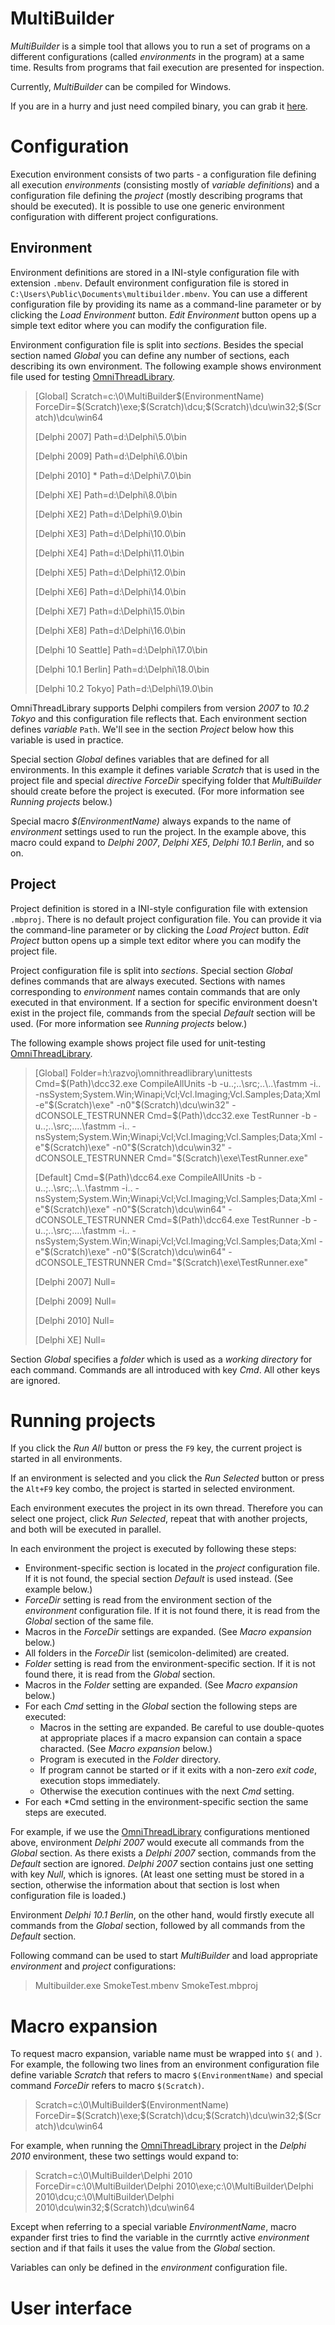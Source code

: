 # MultiBuilder

*MultiBuilder* is a simple tool that allows you to run a set of programs on a different configurations (called *environments* in the program) at a same time. Results from programs that fail execution are presented for inspection.

Currently, *MultiBuilder* can be compiled for Windows. 

If you are in a hurry and just need compiled binary, you can grab it [here](https://drive.google.com/open?id=1b9MSuDiQ3nq3JF60vY0Z6CpEkCkCHZyn).

# Configuration

Execution environment consists of two parts - a configuration file defining all execution *environments* (consisting mostly of *variable definitions*) and a configuration file defining the *project* (mostly describing programs that should be executed). It is possible to use one generic environment configuration with different project configurations.

## Environment

Environment definitions are stored in a INI-style configuration file with extension `.mbenv`. Default environment configuration file is stored in `C:\Users\Public\Documents\multibuilder.mbenv`. You can use a different configuration file by providing its name as a command-line parameter or by clicking the *Load Environment* button. *Edit Environment* button opens up a simple text editor where you can modify the configuration file.

Environment configuration file is split into *sections*. Besides the special section named *Global* you can define any number of sections, each describing its own environment. The following example shows environment file used for testing [OmniThreadLibrary](http://www.omnithreadlibrary.com).

> [Global] 
> Scratch=c:\0\MultiBuilder\$(EnvironmentName)
> ForceDir=$(Scratch)\exe;$(Scratch)\dcu;$(Scratch)\dcu\win32;$(Scratch)\dcu\win64
> 
> [Delphi 2007]
> Path=d:\Delphi\5.0\bin
> 
> [Delphi 2009]
> Path=d:\Delphi\6.0\bin
> 
> [Delphi 2010]                     *
> Path=d:\Delphi\7.0\bin
> 
> [Delphi XE]
> Path=d:\Delphi\8.0\bin
> 
> [Delphi XE2]
> Path=d:\Delphi\9.0\bin
> 
> [Delphi XE3]
> Path=d:\Delphi\10.0\bin
> 
> [Delphi XE4]
> Path=d:\Delphi\11.0\bin
> 
> [Delphi XE5]
> Path=d:\Delphi\12.0\bin
> 
> [Delphi XE6]
> Path=d:\Delphi\14.0\bin
> 
> [Delphi XE7]
> Path=d:\Delphi\15.0\bin
> 
> [Delphi XE8]
> Path=d:\Delphi\16.0\bin
> 
> [Delphi 10 Seattle]
> Path=d:\Delphi\17.0\bin
> 
> [Delphi 10.1 Berlin]
> Path=d:\Delphi\18.0\bin
> 
> [Delphi 10.2 Tokyo]
> Path=d:\Delphi\19.0\bin

OmniThreadLibrary supports Delphi compilers from version *2007* to *10.2 Tokyo* and this configuration file reflects that. Each environment section defines *variable* `Path`. We'll see in the section *Project* below how this variable is used in practice. 

Special section *Global* defines variables that are defined for all environments. In this example it defines variable *Scratch* that is used in the project file and special *directive* *ForceDir* specifying folder that *MultiBuilder* should create before the project is executed. (For more information see *Running projects* below.) 

Special macro *$(EnvironmentName)* always expands to the name of *environment* settings used to run the project. In the example above, this macro could expand to *Delphi 2007*, *Delphi XE5*, *Delphi 10.1 Berlin*, and so on.

## Project

Project definition is stored in a INI-style configuration file with extension `.mbproj`. There is no default project configuration file. You can provide it via the command-line parameter or by clicking the *Load Project* button. *Edit Project* button opens up a simple text editor where you can modify the project file.

Project configuration file is split into *sections*. Special section *Global* defines commands that are always executed. Sections with names corresponding to *environment* names contain commands that are only executed in that environment. If a section for specific environment doesn't exist in the project file, commands from the special *Default* section will be used. (For more information see *Running projects* below.)  
 
The following example shows project file used for unit-testing [OmniThreadLibrary](http://www.omnithreadlibrary.com).

> [Global] 
> Folder=h:\razvoj\omnithreadlibrary\unittests
> Cmd=$(Path)\dcc32.exe CompileAllUnits -b -u..;..\src;..\..\fastmm -i.. -nsSystem;System.Win;Winapi;Vcl;Vcl.Imaging;Vcl.Samples;Data;Xml -e"$(Scratch)\exe" -n0"$(Scratch)\dcu\win32" -dCONSOLE_TESTRUNNER
> Cmd=$(Path)\dcc32.exe TestRunner -b -u..;..\src;..\..\fastmm -i.. -nsSystem;System.Win;Winapi;Vcl;Vcl.Imaging;Vcl.Samples;Data;Xml -e"$(Scratch)\exe" -n0"$(Scratch)\dcu\win32" -dCONSOLE_TESTRUNNER
> Cmd="$(Scratch)\exe\TestRunner.exe"
> 
> [Default] 
> Cmd=$(Path)\dcc64.exe CompileAllUnits -b -u..;..\src;..\..\fastmm -i.. -nsSystem;System.Win;Winapi;Vcl;Vcl.Imaging;Vcl.Samples;Data;Xml -e"$(Scratch)\exe" -n0"$(Scratch)\dcu\win64" -dCONSOLE_TESTRUNNER
> Cmd=$(Path)\dcc64.exe TestRunner -b -u..;..\src;..\..\fastmm -i.. -nsSystem;System.Win;Winapi;Vcl;Vcl.Imaging;Vcl.Samples;Data;Xml -e"$(Scratch)\exe" -n0"$(Scratch)\dcu\win64" -dCONSOLE_TESTRUNNER
> Cmd="$(Scratch)\exe\TestRunner.exe"
> 
> [Delphi 2007] 
> Null=
> 
> [Delphi 2009] 
> Null=
> 
> [Delphi 2010]
> Null=
> 
> [Delphi XE]
> Null=

Section *Global* specifies a *folder* which is used as a *working directory* for each command. Commands are all introduced with key *Cmd*. All other keys are ignored.

# Running projects

If you click the *Run All* button or press the `F9` key, the current project is started in all environments.

If an environment is selected and you click the *Run Selected* button or press the `Alt+F9` key combo, the project is started in selected environment.

Each environment executes the project in its own thread. Therefore you can select one project, click *Run Selected*, repeat that with another projects, and both will be executed in parallel.

In each environment the project is executed by following these steps:

- Environment-specific section is located in the *project* configuration file. If it is not found, the special section *Default* is used instead. (See example below.)
- *ForceDir* setting is read from the environment section of the *environment* configuration file. If it is not found there, it is read from the *Global* section of the same file.
- Macros in the *ForceDir* settings are expanded. (See *Macro expansion* below.)
- All folders in the *ForceDir* list (semicolon-delimited) are created.
- *Folder* setting is read from the environment-specific section. If it is not found there, it is read from the *Global* section. 
- Macros in the *Folder* setting are expanded. (See *Macro expansion* below.)
- For each *Cmd* setting in the *Global* section the following steps are executed:
    - Macros in the setting are expanded. Be careful to use double-quotes at appropriate places if a macro expansion can contain a space characted. (See *Macro expansion* below.)  
    - Program is executed in the *Folder* directory.
    - If program cannot be started or if it exits with a non-zero *exit code*, execution stops immediately.
    - Otherwise the execution continues with the next *Cmd* setting.
- For each *Cmd setting in the environment-specific section the same steps are executed.

For example, if we use the [OmniThreadLibrary](http://www.omnithreadlibrary.com) configurations mentioned above, environment *Delphi 2007* would execute all commands from the *Global* section. As there exists a *Delphi 2007* section, commands from the *Default* section are ignored. *Delphi 2007* section contains just one setting with key *Null*, which is ignores. (At least one setting must be stored in a section, otherwise the information about that section is lost when configuration file is loaded.)  

Environment *Delphi 10.1 Berlin*, on the other hand, would firstly execute all commands from the *Global* section, followed by all commands from the *Default* section.

Following command can be used to start *MultiBuilder* and load appropriate *environment* and *project* configurations:

> Multibuilder.exe SmokeTest.mbenv SmokeTest.mbproj 

# Macro expansion

To request macro expansion, variable name must be wrapped into `$(` and `)`. For example, the following two lines from an environment configuration file define variable *Scratch* that refers to macro `$(EnvironmentName)` and special command *ForceDir* refers to macro `$(Scratch)`.   

> Scratch=c:\0\MultiBuilder\$(EnvironmentName)
> ForceDir=$(Scratch)\exe;$(Scratch)\dcu;$(Scratch)\dcu\win32;$(Scratch)\dcu\win64

For example, when running the [OmniThreadLibrary](http://www.omnithreadlibrary.com) project in the *Delphi 2010* environment, these two settings would expand to:

> Scratch=c:\0\MultiBuilder\Delphi 2010
> ForceDir=c:\0\MultiBuilder\Delphi 2010\exe;c:\0\MultiBuilder\Delphi 2010\dcu;c:\0\MultiBuilder\Delphi 2010\dcu\win32;$(Scratch)\dcu\win64

Except when referring to a special variable *EnvironmentName*, macro expander first tries to find the variable in the currntly active *environment* section and if that fails it uses the value from the *Global* section.

Variables can only be defined in the *environment* configuration file.

# User interface

